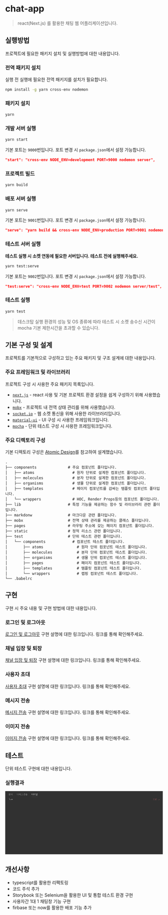 # chat-app

> react(Next.js) 를 활용한 채팅 웹 어플리케이션입니다.

## 실행방법

프로젝트에 필요한 패키지 설치 및 실행방법에 대한 내용압니다.

### 전역 패키지 설치

실행 전 실행에 필요한 전역 패키지를 설치가 필요합니다.

```bash
npm install -g yarn cross-env nodemon
```

### 패키지 설치

```bash
yarn
```

### 개발 서버 실행

```bash
yarn start
```

기본 포트는 `9000`번입니다. 포트 변경 시 `package.json`에서 설정 가능합니다.

```json
"start": "cross-env NODE_ENV=development PORT=9000 nodemon server",
```

### 프로젝트 빌드

```bash
yarn build
```

### 배포 서버 실행

```bash
yarn serve
```

기본 포트는 `9001`번입니다. 포트 변경 시 `package.json`에서 설정 가능합니다.

```json
"serve": "yarn build && cross-env NODE_ENV=production PORT=9001 nodemon server",
```

### 테스트 서버 실행

**테스트 실행 시 소켓 연동에 필요한 서버입니다. 테스트 전에 실행해주세요.**

```bash
yarn test:serve
```

기본 포트는 `9002`번입니다. 포트 변경 시 `package.json`에서 설정 가능합니다.

```json
"test:serve": "cross-env NODE_ENV=test PORT=9002 nodemon server/test",
```

### 테스트 실행

```bash
yarn test
```

> 데스크탑 실행 환경의 성능 및 OS 종류에 따라 테스트 시 소켓 송수신 시간이 mocha 기본 제한시간을 초과할 수 있습니다.

## 기본 구성 및 설계

프로젝트를 기본적으로 구성하고 있는 주요 패키지 및 구조 설계에 대한 내용입니다.

### 주요 프레임워크 및 라이브러리

프로젝트 구성 시 사용한 주요 패키지 목록입니다.

- [`next.js`](https://nextjs.org/) - react 사용 및 기본 프로젝트 환경 설정을 쉽게 구성하기 위해 사용했습니다.
- [`mobx`](https://mobx.js.org/) - 프로젝트 내 전역 상태 관리를 위해 사용했습니다.
- [`socket.io`](https://socket.io) - 웹 소켓 통신을 위해 사용한 라이브러리입니다.
- [`material-ui`](https://material-ui.com) - UI 구성 시 사용한 프레임워크입니다.
- [`mocha`](https://mochajs.org/) - 단위 테스트 구성 시 사용한 프레임워크입니다.

### 주요 디렉토리 구성

기본 디렉토리 구성은 [Atomic Design](http://bradfrost.com/blog/post/atomic-web-design/)를 참고하여 설계했습니다.

    .
    ├── components              # 주요 컴포넌트 폴더입니다.
    │   ├── atoms                 # 원자 단위로 설계한 컴포넌트 폴더입니다.
    │   ├── molecules             # 분자 단위로 설계한 컴포넌트 폴더입니다.
    │   ├── organisms             # 생물 단위로 설계한 컴포넌트 폴더입니다.
    │   ├── templates             # 페이지 컴포넌트를 감싸는 템플릿 컴포넌트 폴더입니다.
    │   └── wrappers              # HOC, Render Props등의 컴포넌트 폴더입니다.
    ├── lib                     # 특정 기능을 제공하는 함수 및 라이브러리 관련 폴더입니다.
    ├── markdonw                # 마크다운 관련 폴더입니다.
    ├── mobx                    # 전역 상태 관리를 제공하는 클래스 폴더입니다.
    ├── pages                   # 라우팅 주소에 갖는 페이지 컴포넌트 폴더입니다.
    ├── static                  # 정적 리소스 관련 폴더입니다.
    ├── test                    # 단위 테스트 관련 폴더입니다.
    │   └── components            # 컴포넌트 테스트 폴더입니다.
    │       ├── atoms               # 원자 단위 컴포넌트 테스트 폴더입니다.
    │       ├── molecules           # 분자 단위 컴포넌트 테스트 폴더입니다.
    │       ├── organisms           # 생물 단위 컴포넌트 테스트 폴더입니다.
    │       ├── pages               # 페이지 컴포넌트 테스트 폴더입니다.
    │       ├── templates           # 템플릿 컴포넌트 테스트 폴더입니다.
    │       └── wrappers            # 랩핑 컴포넌트 테스트 폴더입니다.
    └── .babelrc

## 구현

구현 시 주요 내용 및 구현 방법에 대한 내용입니다.

### 로그인 및 로그아웃

[로그인 및 로그아웃](./markdown/login/index.md) 구현 설명에 대한 링크입니다. 링크를 통해 확인해주세요.

### 채널 입장 및 퇴장

[채널 입장 및 퇴장](./markdown/join/index.md) 구현 설명에 대한 링크입니다. 링크를 통해 확인해주세요.

### 사용자 초대

[사용자 초대](./markdown/invite/index.md) 구현 설명에 대한 링크입니다. 링크를 통해 확인해주세요.

### 메시지 전송

[메시지 전송](./markdown/chat/index.md) 구현 설명에 대한 링크입니다. 링크를 통해 확인해주세요.

### 이미지 전송

[이미지 전송](./markdown/image/index.md) 구현 설명에 대한 링크입니다. 링크를 통해 확인해주세요.

## 테스트

단위 테스트 구현에 대한 내용입니다.

### 실행결과

![test-run](./markdown/test/run.gif)

## 개선사항

- typescript를 활용한 리팩토링
- 코드 주석 추가
- Storybook 또는 Selenium을 활용한 UI 및 통합 테스트 환경 구현
- 사용자간 1대 1 채팅창 기능 구현
- firbase 또는 now를 활용한 배포 기능 추가
